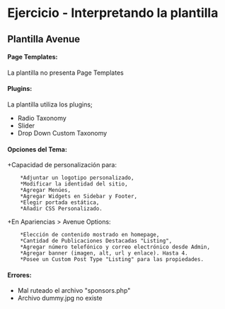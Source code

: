 # Ejercicio - Interpretando la plantilla

## Plantilla Avenue

#### Page Templates: 

La plantilla no presenta Page Templates
        
#### Plugins:

La plantilla utiliza los plugins;

 - Radio Taxonomy
 - Slider
 - Drop Down Custom Taxonomy

#### Opciones del Tema:
 
+Capacidad de personalización para:

        *Adjuntar un logotipo personalizado,
        *Modificar la identidad del sitio,
        *Agregar Menúes,
        *Agregar Widgets en Sidebar y Footer,
        *Elegir portada estática,
        *Añadir CSS Personalizado.

+En Apariencias > Avenue Options:

        *Elección de contenido mostrado en homepage,
        *Cantidad de Publicaciones Destacadas "Listing",
        *Agregar número telefónico y correo electrónico desde Admin,
        *Agregar banner (imagen, alt, url y enlace). Hasta 4.
        *Posee un Custom Post Type "Listing" para las propiedades.

#### Errores:

 - Mal ruteado el archivo "sponsors.php"
 - Archivo dummy.jpg no existe
